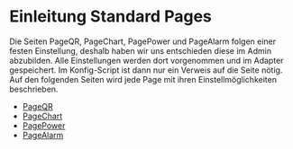 # Einleitung Standard Pages  

Die Seiten PageQR, PageChart, PagePower und PageAlarm folgen einer festen Einstellung, deshalb haben wir uns entschieden diese im Admin abzubilden. Alle Einstellungen werden dort vorgenommen und im Adapter gespeichert. Im Konfig-Script ist dann nur ein Verweis auf die Seite nötig. Auf den folgenden Seiten wird jede Page mit ihren Einstellmöglichkeiten beschrieben.  
- [PageQR](PageQR)  
- [PageChart](PageChart)  
- [PagePower](PagePower)  
- [PageAlarm](PageAlarm)